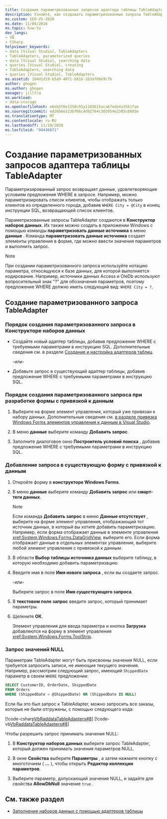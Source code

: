 ```yaml
---
title: Создание параметризованных запросов адаптера таблицы TableAdapter
description: Узнайте, как создавать параметризованные запросы TableAdapter. Параметризированный запрос возвращает данные, удовлетворяющие условиям предложения WHERE в запросе.
ms.custom: SEO-VS-2020
ms.date: 11/04/2016
ms.topic: how-to
dev_langs:
- VB
- CSharp
helpviewer_keywords:
- data [Visual Studio], TableAdapters
- TableAdapters, parameterized queries
- data [Visual Studio], searching data
- queries [Visual Studio], creating
- TableAdapters, searching data
- queries [Visual Studio], TableAdapters
ms.assetid: 104d1d19-b5a9-4071-b81e-1b3af08e9c7b
author: ghogen
ms.author: ghogen
manager: jillfra
ms.workload:
- data-storage
ms.openlocfilehash: e6eb2f6e1358c91a1103615aca67ede4a3561fae
ms.sourcegitcommit: ed26b6e313b766c4d92764c303954e2385c6693e
ms.translationtype: MT
ms.contentlocale: ru-RU
ms.lasthandoff: 11/10/2020
ms.locfileid: "94436671"
---
```

# <a name="create-parameterized-tableadapter-queries"></a>Создание параметризованных запросов адаптера таблицы TableAdapter

Параметризированный запрос возвращает данные, удовлетворяющие условиям предложения WHERE в запросе. Например, можно параметризировать список клиентов, чтобы отображать только клиентов из определенного города, добавив `WHERE City = @City` в конец инструкции SQL, возвращающей список клиентов.

Параметризованные запросы TableAdapter создаются в **Конструктор наборов данных**. Их также можно создать в приложении Windows с помощью команды **параметризовать данные источника** в меню **данные** . Команда **параметризовать данные источника** создает элементы управления в форме, где можно ввести значения параметров и выполнить запрос.

> [!NOTE]
> При создании параметризованного запроса используйте нотацию параметра, относящуюся к базе данных, для которой выполняется кодирование. Например, источники данных Access и OleDb используют вопросительный знак "?" для обозначения параметров, поэтому предложение WHERE должно иметь следующий вид: `WHERE City = ?`.

## <a name="create-a-parameterized-tableadapter-query"></a>Создание параметризованного запроса TableAdapter

### <a name="to-create-a-parameterized-query-in-the-dataset-designer"></a>Порядок создания параметризованного запроса в Конструкторе наборов данных

- Создайте новый адаптер таблицы, добавив предложение WHERE с требуемыми параметрами в инструкцию SQL. Дополнительные сведения см. в разделе [Создание и настройка адаптеров таблиц](../data-tools/create-and-configure-tableadapters.md).

     -или-

- Добавьте запрос в существующий адаптер таблицы, добавив предложение WHERE с требуемыми параметрами в инструкцию SQL.

### <a name="to-create-a-parameterized-query-while-designing-a-data-bound-form"></a>Порядок создания параметризованного запроса при разработке формы с привязкой к данным

1. Выберите на форме элемент управления, который уже привязан к набору данных. Дополнительные сведения см. [в разделе привязка Windows Forms элементов управления к данным в Visual Studio](../data-tools/bind-windows-forms-controls-to-data-in-visual-studio.md).

2. В меню **данные** выберите команду **Добавить запрос**.

3. Заполните диалоговое окно **Построитель условий поиска** , добавив предложение WHERE с требуемыми параметрами в инструкцию SQL.

### <a name="to-add-a-query-to-an-existing-data-bound-form"></a>Добавление запроса в существующую форму с привязкой к данным

1. Откройте форму в **конструкторе Windows Forms**.

2. В меню **данные** выберите команду **Добавить запрос** или **смарт-теги данных**.

    > [!NOTE]
    > Если команда **Добавить запрос** в меню **Данные отсутствует** , выберите на форме элемент управления, отображающий тот источник данных, в который вы хотите добавить параметризацию. Например, если форма отображает данные в элементе управления <xref:System.Windows.Forms.DataGridView>, выберите его. Если форма отображает данные в отдельных элементах управления, выберите любой элемент управления с привязкой к данным.

3. В области **Выбор таблицы источника данных** выберите таблицу, в которую необходимо добавить параметризацию.

4. Введите имя в поле **Имя нового запроса** , если вы создаете запрос.

     -или-

     Выберите запрос в поле **Имя существующего запроса**.

5. В **текстовом поле запрос** введите запрос, который принимает параметры.

6. Щелкните **ОК**.

     Элемент управления для ввода параметра и кнопка **Загрузка** добавляются на форму в элемент управления <xref:System.Windows.Forms.ToolStrip>.

### <a name="query-for-null-values"></a>Запрос значений NULL

Параметрам TableAdapter могут быть присвоены значения NULL, если требуется запросить записи, не имеющие текущего значения. Например, рассмотрим следующий запрос, имеющий `ShippedDate` параметр в своем `WHERE` предложении:

```sql
SELECT CustomerID, OrderDate, ShippedDate
FROM Orders
WHERE (ShippedDate = @ShippedDate) OR (ShippedDate IS NULL)
```

Если бы это был запрос к TableAdapter, можно запросить все заказы, которые не были отгружены, с помощью следующего кода:

[!code-csharp[VbRaddataTableAdapters#8](../data-tools/codesnippet/CSharp/create-parameterized-tableadapter-queries_1.cs)]
[!code-vb[VbRaddataTableAdapters#8](../data-tools/codesnippet/VisualBasic/create-parameterized-tableadapter-queries_1.vb)]

Чтобы разрешить запрос принимать значения NULL:

1. В **Конструктор наборов данных** выберите запрос TableAdapter, который должен принимать значения параметров NULL.

2. В окне **Свойства** выберите **Параметры** , а затем нажмите кнопку с многоточием ( **...** ), чтобы открыть **Редактор коллекции параметров**.

3. Выберите параметр, допускающий значения NULL, и задайте для свойства **AllowDbNull** значение `true` .

## <a name="see-also"></a>См. также раздел

- [Заполнение наборов данных с помощью адаптеров таблицы](../data-tools/fill-datasets-by-using-tableadapters.md)
